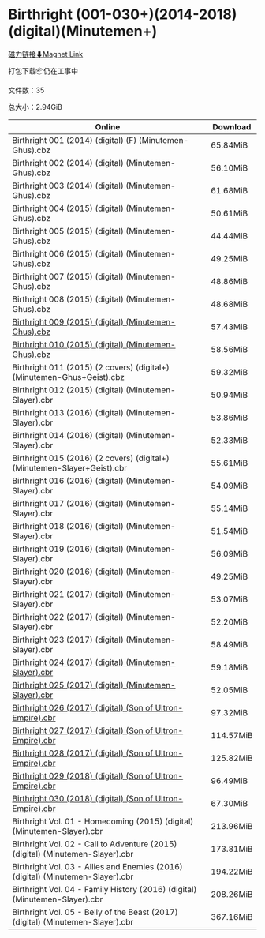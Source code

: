 # Birthright (001-030+)(2014-2018)(digital)(Minutemen+)

[磁力链接⬇Magnet Link](magnet:?xt=urn:btih:f198a451630b2bcb43e9033a16eceefb9893dc2a&dn=Birthright%20%28001-030%2B%29%282014-2018%29%28digital%29%28Minutemen%2B%29)

打包下载📦仍在工事中

文件数：35

总大小：2.94GiB

Online | Download
--- | ---
Birthright 001 (2014) (digital) (F) (Minutemen-Ghus).cbz | 65.84MiB
Birthright 002 (2014) (digital) (Minutemen-Ghus).cbz | 56.10MiB
Birthright 003 (2014) (digital) (Minutemen-Ghus).cbz | 61.68MiB
Birthright 004 (2015) (digital) (Minutemen-Ghus).cbz | 50.61MiB
Birthright 005 (2015) (digital) (Minutemen-Ghus).cbz | 44.44MiB
Birthright 006 (2015) (digital) (Minutemen-Ghus).cbz | 49.25MiB
Birthright 007 (2015) (digital) (Minutemen-Ghus).cbz | 48.86MiB
Birthright 008 (2015) (digital) (Minutemen-Ghus).cbz | 48.68MiB
[Birthright 009 (2015) (digital) (Minutemen-Ghus).cbz](https://github.com/alicewish/markdown/blob/master/comic/Birthright-009-2015-digital-Minutemen-Ghus-cbz.md) | 57.43MiB
[Birthright 010 (2015) (digital) (Minutemen-Ghus).cbz](https://github.com/alicewish/markdown/blob/master/comic/Birthright-010-2015-digital-Minutemen-Ghus-cbz.md) | 58.56MiB
Birthright 011 (2015) (2 covers) (digital+) (Minutemen-Ghus+Geist).cbz | 59.32MiB
Birthright 012 (2015) (digital) (Minutemen-Slayer).cbr | 50.94MiB
Birthright 013 (2016) (digital) (Minutemen-Slayer).cbr | 53.86MiB
Birthright 014 (2016) (digital) (Minutemen-Slayer).cbr | 52.33MiB
Birthright 015 (2016) (2 covers) (digital+) (Minutemen-Slayer+Geist).cbr | 55.61MiB
Birthright 016 (2016) (digital) (Minutemen-Slayer).cbr | 54.09MiB
Birthright 017 (2016) (digital) (Minutemen-Slayer).cbr | 55.14MiB
Birthright 018 (2016) (digital) (Minutemen-Slayer).cbr | 51.54MiB
Birthright 019 (2016) (digital) (Minutemen-Slayer).cbr | 56.09MiB
Birthright 020 (2016) (digital) (Minutemen-Slayer).cbr | 49.25MiB
Birthright 021 (2017) (digital) (Minutemen-Slayer).cbr | 53.07MiB
Birthright 022 (2017) (digital) (Minutemen-Slayer).cbr | 52.20MiB
Birthright 023 (2017) (digital) (Minutemen-Slayer).cbr | 58.49MiB
[Birthright 024 (2017) (digital) (Minutemen-Slayer).cbr](https://github.com/alicewish/markdown/blob/master/comic/Birthright-024-2017-digital-Minutemen-Slayer-cbr.md) | 59.18MiB
[Birthright 025 (2017) (digital) (Minutemen-Slayer).cbr](https://github.com/alicewish/markdown/blob/master/comic/Birthright-025-2017-digital-Minutemen-Slayer-cbr.md) | 52.05MiB
[Birthright 026 (2017) (digital) (Son of Ultron-Empire).cbr](https://github.com/alicewish/markdown/blob/master/comic/Birthright-026-2017-digital-Son-of-Ultron-Empire-cbr.md) | 97.32MiB
[Birthright 027 (2017) (digital) (Son of Ultron-Empire).cbr](https://github.com/alicewish/markdown/blob/master/comic/Birthright-027-2017-digital-Son-of-Ultron-Empire-cbr.md) | 114.57MiB
[Birthright 028 (2017) (digital) (Son of Ultron-Empire).cbr](https://github.com/alicewish/markdown/blob/master/comic/Birthright-028-2017-digital-Son-of-Ultron-Empire-cbr.md) | 125.82MiB
[Birthright 029 (2018) (digital) (Son of Ultron-Empire).cbr](https://github.com/alicewish/markdown/blob/master/comic/Birthright-029-2018-digital-Son-of-Ultron-Empire-cbr.md) | 96.49MiB
[Birthright 030 (2018) (digital) (Son of Ultron-Empire).cbr](https://github.com/alicewish/markdown/blob/master/comic/Birthright-030-2018-digital-Son-of-Ultron-Empire-cbr.md) | 67.30MiB
Birthright Vol. 01 - Homecoming (2015) (digital) (Minutemen-Slayer).cbr | 213.96MiB
Birthright Vol. 02 - Call to Adventure (2015) (digital) (Minutemen-Slayer).cbr | 173.81MiB
Birthright Vol. 03 - Allies and Enemies (2016) (digital) (Minutemen-Slayer).cbr | 194.22MiB
Birthright Vol. 04 - Family History (2016) (digital) (Minutemen-Slayer).cbr | 208.26MiB
Birthright Vol. 05 - Belly of the Beast (2017) (digital) (Minutemen-Slayer).cbr | 367.16MiB